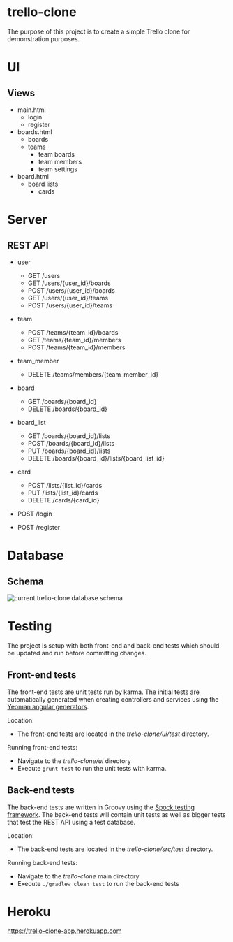 # trello-clone

The purpose of this project is to create a simple Trello clone for demonstration purposes.

# UI

## Views

* main.html
    * login
    * register
* boards.html
    * boards
    * teams
        * team boards
        * team members
        * team settings
* board.html
    * board lists
        * cards

# Server

## REST API
    
* user
    * GET /users
    * GET /users/{user_id}/boards
    * POST /users/{user_id}/boards
    * GET /users/{user_id}/teams
    * POST /users/{user_id}/teams

* team
    * POST /teams/{team_id}/boards
    * GET /teams/{team_id}/members
    * POST /teams/{team_id}/members

* team_member
    * DELETE /teams/members/{team_member_id}
       
* board
    * GET /boards/{board_id}
    * DELETE /boards/{board_id}

* board_list
    * GET /boards/{board_id}/lists
    * POST /boards/{board_id}/lists
    * PUT /boards/{board_id}/lists
    * DELETE /boards/{board_id}/lists/{board_list_id}

* card
    * POST /lists/{list_id}/cards
    * PUT /lists/{list_id}/cards
    * DELETE /cards/{card_id}

* POST /login
* POST /register

# Database

## Schema 
![current trello-clone database schema](http://i.imgur.com/rJjfidm.png)

# Testing

The project is setup with both front-end and back-end tests which should be updated and run before committing changes.

## Front-end tests

The front-end tests are unit tests run by karma. The initial tests are automatically generated when creating controllers
and services using the [Yeoman angular generators](https://github.com/yeoman/generator-angular#readme).

Location:
* The front-end tests are located in the *trello-clone/ui/test* directory.

Running front-end tests:
* Navigate to the *trello-clone/ui* directory
* Execute `grunt test` to run the unit tests with karma.

## Back-end tests

The back-end tests are written in Groovy using the [Spock testing framework](http://spockframework.org/). The back-end tests
will contain unit tests as well as bigger tests that test the REST API using a test database.

Location:
* The back-end tests are located in the *trello-clone/src/test* directory.

Running back-end tests:
* Navigate to the *trello-clone* main directory
* Execute `./gradlew clean test` to run the back-end tests

# Heroku
https://trello-clone-app.herokuapp.com
